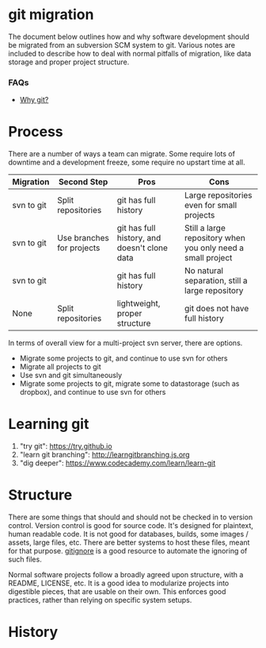 # git migration
The document below outlines how and why software development should be migrated
from an subversion SCM system to git. Various notes are included to describe
how to deal with normal pitfalls of migration, like data storage and proper
project structure.

### FAQs
- [Why git?](https://www.atlassian.com/git/tutorials/why-git/)

# Process
There are a number of ways a team can migrate. Some require lots of downtime and
a development freeze, some require no upstart time at all.

| Migration | Second Step | Pros | Cons |
| --------- | ----------- | ---- | ---- |
| svn to git | Split repositories | git has full history | Large repositories even for small projects |
| svn to git | Use branches for projects | git has full history, and doesn't clone data | Still a large repository when you only need a small project |
| svn to git | | git has full history | No natural separation, still a large repository |
| None | Split repositories | lightweight, proper structure | git does not have full history |

In terms of overall view for a multi-project svn server, there are options.
- Migrate some projects to git, and continue to use svn for others
- Migrate all projects to git
- Use svn and git simultaneously
- Migrate some projects to git, migrate some to datastorage (such as dropbox), and continue to use svn for others

# Learning git
1. "try git": https://try.github.io
2. "learn git branching": http://learngitbranching.js.org
3. "dig deeper": https://www.codecademy.com/learn/learn-git

# Structure
There are some things that should and should not be checked in to version
control. Version control is good for source code. It's designed for plaintext,
human readable code. It is not good for databases, builds, some images / assets,
large files, etc. There are better systems to host these files, meant for that
purpose. [gitignore](https://www.gitignore.io/) is a good resource to automate
the ignoring of such files.

Normal software projects follow a broadly agreed upon structure, with a README,
LICENSE, etc. It is a good idea to modularize projects into digestible pieces,
that are usable on their own. This enforces good practices, rather than relying
on specific system setups.

# History
